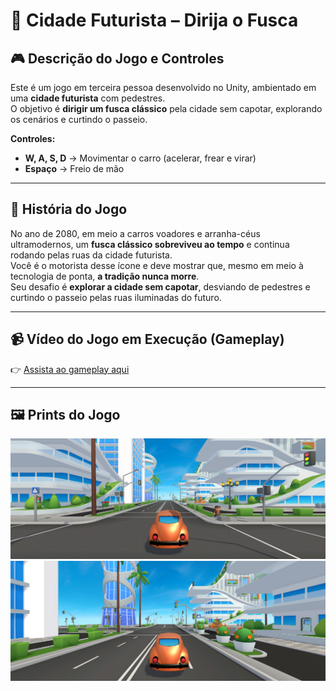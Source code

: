 # 🚗 Cidade Futurista – Dirija o Fusca

## 🎮 Descrição do Jogo e Controles
Este é um jogo em terceira pessoa desenvolvido no Unity, ambientado em uma **cidade futurista** com pedestres.  
O objetivo é **dirigir um fusca clássico** pela cidade sem capotar, explorando os cenários e curtindo o passeio.

**Controles:**
- **W, A, S, D** → Movimentar o carro (acelerar, frear e virar)  
- **Espaço** → Freio de mão  

---

## 📖 História do Jogo
No ano de 2080, em meio a carros voadores e arranha-céus ultramodernos, um **fusca clássico sobreviveu ao tempo** e continua rodando pelas ruas da cidade futurista.  
Você é o motorista desse ícone e deve mostrar que, mesmo em meio à tecnologia de ponta, **a tradição nunca morre**.  
Seu desafio é **explorar a cidade sem capotar**, desviando de pedestres e curtindo o passeio pelas ruas iluminadas do futuro.

---

## 📹 Vídeo do Jogo em Execução (Gameplay)
👉 [Assista ao gameplay aqui](https://drive.google.com/file/d/10Z4Adp-t4Xrn0UzOQ8JeJi5qMNLxsQRC/view?usp=sharing)  

---

## 🖼️ Prints do Jogo

![Print da Cidade](prints/jogo1.png)  
![Print do Fusca em movimento](prints/jogo2.png)  

